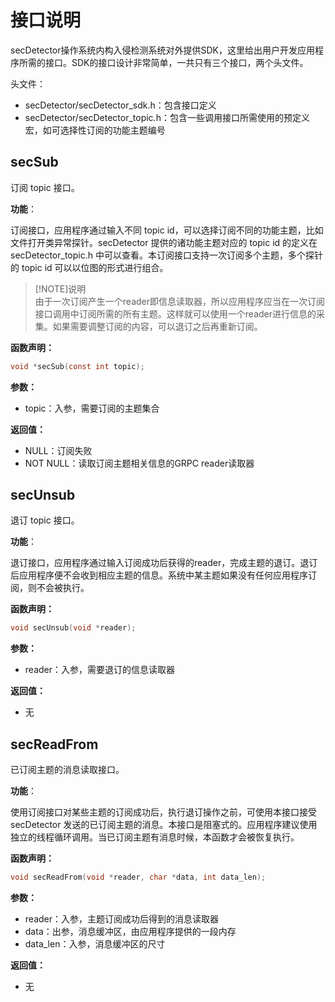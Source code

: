 # 接口说明

secDetector操作系统内构入侵检测系统对外提供SDK，这里给出用户开发应用程序所需的接口。SDK的接口设计非常简单，一共只有三个接口，两个头文件。

头文件：

- secDetector/secDetector_sdk.h：包含接口定义
- secDetector/secDetector_topic.h：包含一些调用接口所需使用的预定义宏，如可选择性订阅的功能主题编号

## secSub

订阅 topic 接口。

**功能**：

订阅接口，应用程序通过输入不同 topic id，可以选择订阅不同的功能主题，比如文件打开类异常探针。secDetector 提供的诸功能主题对应的 topic id 的定义在 secDetector_topic.h 中可以查看。本订阅接口支持一次订阅多个主题，多个探针的 topic id 可以以位图的形式进行组合。

> [!NOTE]说明   
> 由于一次订阅产生一个reader即信息读取器，所以应用程序应当在一次订阅接口调用中订阅所需的所有主题。这样就可以使用一个reader进行信息的采集。如果需要调整订阅的内容，可以退订之后再重新订阅。

**函数声明：**

```c
void *secSub(const int topic);
```

**参数：**

- topic：入参，需要订阅的主题集合

**返回值：**

- NULL：订阅失败
- NOT NULL：读取订阅主题相关信息的GRPC reader读取器

## secUnsub

退订 topic 接口。

**功能**：

退订接口，应用程序通过输入订阅成功后获得的reader，完成主题的退订。退订后应用程序便不会收到相应主题的信息。系统中某主题如果没有任何应用程序订阅，则不会被执行。

**函数声明：**

```c
void secUnsub(void *reader);
```

**参数：**

- reader：入参，需要退订的信息读取器

**返回值：**

- 无

## secReadFrom

已订阅主题的消息读取接口。

**功能**：

使用订阅接口对某些主题的订阅成功后，执行退订操作之前，可使用本接口接受 secDetector 发送的已订阅主题的消息。本接口是阻塞式的。应用程序建议使用独立的线程循环调用。当已订阅主题有消息时候，本函数才会被恢复执行。

**函数声明：**

```c
void secReadFrom(void *reader, char *data, int data_len);
```

**参数：**

- reader：入参，主题订阅成功后得到的消息读取器
- data：出参，消息缓冲区，由应用程序提供的一段内存
- data_len：入参，消息缓冲区的尺寸

**返回值：**

- 无
